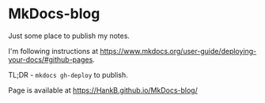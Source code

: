 # MkDocs-blog

Just some place to publish my notes.

I'm following instructions at <https://www.mkdocs.org/user-guide/deploying-your-docs/#github-pages>.

TL;DR - `mkdocs gh-deploy` to publish.

Page is available at <https://HankB.github.io/MkDocs-blog/>
